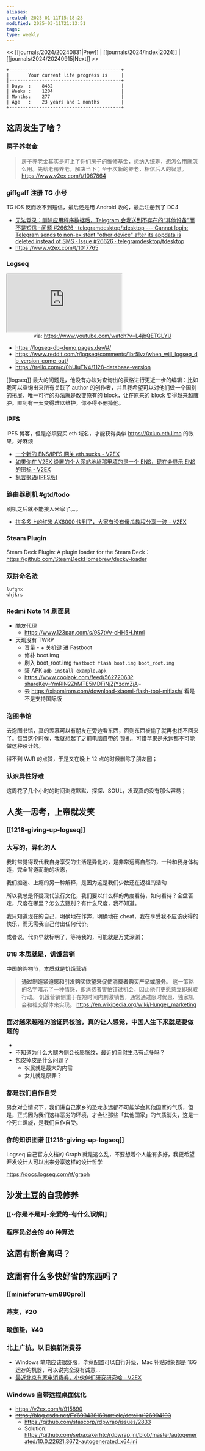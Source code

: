 ```yaml
---
aliases: 
created: 2025-01-11T15:18:23
modified: 2025-03-11T21:13:51
tags: 
type: weekly
---
```


<< [[journals/2024/20240831|Prev]] | [[journals/2024/index|2024]] | [[journals/2024/20240915|Next]] >>

```shell
+-----------------------------------------+
|       Your current life progress is     |
|-----------------------------------------+
| Days  :    8432                         |
| Weeks :    1204                         |
| Months:    277                          |
| Age   :    23 years and 1 months        |
+-----------------------------------------+
```

## 这周发生了啥？

### 房子养老金

> 房子养老金其实是盯上了你们房子的维修基金，想纳入统筹，想怎么用就怎么用。先给老房养老，解决当下；至于次新的养老，相信后人的智慧。
  https://www.v2ex.com/t/1067864

### giffgaff 注册 TG 小号

TG iOS 反而收不到短信，最后还是用 Android 收的，最后注册到了 DC4

- [无法登录：删除应用程序数据后，Telegram 会发送到不存在的“其他设备”而不是短信 · 问题 #26626 · telegramdesktop/tdesktop --- Cannot login: Telegram sends to non-existent "other device" after its appdata is deleted instead of SMS · Issue #26626 · telegramdesktop/tdesktop](https://github.com/telegramdesktop/tdesktop/issues/26626)
- https://www.v2ex.com/t/1017765

### Logseq

<iframe src="https://www.youtube.com/embed/L4jbQETGLYU" allow="accelerometer; autoplay; clipboard-write; encrypted-media; gyroscope; picture-in-picture; web-share" referrerpolicy="strict-origin-when-cross-origin" allowfullscreen></iframe>
<center>via: <a href='https://www.youtube.com/watch?v=L4jbQETGLYU' target='_blank' class='external-link'>https://www.youtube.com/watch?v=L4jbQETGLYU</a></center>

- https://logseq-db-demo.pages.dev/#/
- https://www.reddit.com/r/logseq/comments/1br5lvz/when_will_logseq_db_version_come_out/
- https://trello.com/c/0hUluTN4/1128-database-version

[[logseq]] 最大的问题是，他没有办法对查询出的表格进行更近一步的编辑：比如我可以查询出来所有关联了 author 的创作者，并且我希望可以对他们做一个国别的拓展，唯一可行的办法就是改变原有的 block，让在原来的 block 变得越来越臃肿。直到有一天变得难以维护，你不得不删掉他。

### IPFS

IPFS 博客，但是必须要买 eth 域名，才能获得类似 https://0xluo.eth.limo 的效果，好麻烦

  - [一个新的 ENS/IPFS 网关 eth.sucks - V2EX](https://fast.v2ex.com/t/1036158)
  - [如果你在 V2EX 设置的个人网站地址那里填的是一个 ENS，现在会显示 ENS 的图标 - V2EX](https://www.v2ex.com/t/875735)
  - [枫言枫语(IPFS版)](https://justinyan.eth.limo/)

### 路由器刷机 #gtd/todo

刷机之后就不能接入米家了。。。

- [拼多多上的红米 AX6000 快到了，大家有没有傻瓜教程分享一波 - V2EX](https://www.v2ex.com/t/902858)

### Steam Plugin

Steam Deck Plugin: A plugin loader for the Steam Deck： https://github.com/SteamDeckHomebrew/decky-loader

### 双拼命名法

```
lufghx
whjkrs
```

### Redmi Note 14 刷面具

- 酷友代理
    - https://www.123pan.com/s/9S7tVv-cHH5H.html
- 天玑没有 TWRP
    - 音量 - + 关机键 进 Fastboot
    - 修补 boot.img
    - 刷入 boot_root.img `fastboot flash boot.img boot_root.img`
  - 装 APK `adb install example.apk`
  - https://www.coolapk.com/feed/56272063?shareKey=YmRlN2ZhMTE5MDFiNjZjYzdmZjA~
  - 去 https://xiaomirom.com/download-xiaomi-flash-tool-miflash/ 看是不是支持国际版

### 泡图书馆

去泡图书馆，真的羡慕可以有朋友在旁边看东西，否则东西被偷了就再也找不回来了。每当这个时候，我就想起了之前电脑自带的 [锁孔](https://support.hp.com/cn-zh/document/ish_4568145-4673964-16)，可惜苹果是永远都不可能做这种设计的。

得不到 WJR 的点赞，于是又在晚上 12 点的时候删除了朋友圈；

### 认识异性好难

这周花了几个小时的时间浏览默默、探探、SOUL，发现真的没有那么容易；

## 人类一思考，上帝就发笑

### [[1218-giving-up-logseq]]

### 大写的，异化的人

我时常觉得现代我自身享受的生活是异化的，是非常远离自然的，一种和我身体构造，完全背道而驰的状态，

我们痴迷、上瘾的另一种解释，是因为这是我们少数还在返祖的活动

所以我总是怀疑现代流行文化，我们要以什么样的角度看待，如何看待？全盘否定，尺度在哪里？怎么去甄别？有什么尺度，我不知道。

我只知道现在的自己，明确地在作弊，明确地在 cheat，我在享受我不应该获得的快乐，而无需我自己付出任何代价。

或者说，代价早就标明了，等待我的，可能就是万丈深渊；

### 618 本质就是，饥饿营销

中国的购物节，本质就是饥饿营销

> **通过制造紧迫感和引发购买欲望来促使消费者购买产品或服务**。 这一策略的名字暗示了一种情感，即消费者害怕错过机会，因此他们更愿意立即采取行动。 饥饿营销侧重于在短时间内刺激销售，通常通过限时优惠、独家机会和社交媒体来实现。
> https://en.wikipedia.org/wiki/Hunger_marketing

### 面对越来越难的验证码校验，真的让人感觉，中国人生下来就是要做题的

-
- 不知道为什么大腿内侧会长膨胀纹，最近的自慰生活有点多吗？
- 包皮掉皮是什么问题？
  - 农民就是最大的内需
  - 女儿就是原罪？

### 都是我们自作自受

男女对立情况下，我们讲自己家乡的恐龙永远都不可能学会其他国家的气质，但是，正式因为我们这样恶劣的环境，才会让那些「其他国家」的气质消失，这是一个死亡螺旋，是我们自作自受。

### 你的知识图谱 [[1218-giving-up-logseq]]

Logseq 自己官方文档的 Graph 就是这么乱，不要想着个人能有多好，我更希望开发设计人可以出来分享这样的设计哲学

https://docs.logseq.com/#/graph

## 沙发土豆的自我修养

### [[~你是不是对-亲爱的-有什么误解]]
### 程序员必会的 40 种算法

## 这周有断舍离吗？

## 这周有什么多快好省的东西吗？

### [[minisforum-um880pro]]

### 燕麦，¥20

### 瑜伽垫，¥40

### 北上广杭，以旧换新消费券
- Windows 笔电应该很舒服，毕竟配置可以自行升级，Mac 补贴对象都是 16G 运存的机器，可以说完全没有诚意...
- [最近北京有家电消费券，小伙伴们研究研究哈 - V2EX](https://v2ex.com/t/1068321)

### Windows 自带远程桌面优化
- https://v2ex.com/t/915890
- ~~https://blog.csdn.net/FY603438169/article/details/126994103~~
    - https://github.com/stascorp/rdpwrap/issues/2833
    - Solution: https://github.com/sebaxakerhtc/rdpwrap.ini/blob/master/autogenerated/10.0.22621.3672-autogenerated_x64.ini
